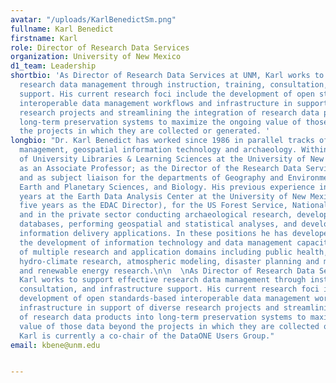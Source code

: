 ```yaml
---
avatar: "/uploads/KarlBenedictSm.png"
fullname: Karl Benedict
firstname: Karl
role: Director of Research Data Services
organization: University of New Mexico
d1_team: Leadership
shortbio: 'As Director of Research Data Services at UNM, Karl works to support effective
  research data management through instruction, training, consultation, and infrastructure
  support. His current research foci include the development of open standards-based
  interoperable data management workflows and infrastructure in support of diverse
  research projects and streamlining the integration of research data products into
  long-term preservation systems to maximize the ongoing value of those data beyond
  the projects in which they are collected or generated. '
longbio: "Dr. Karl Benedict has worked since 1986 in parallel tracks of information
  management, geospatial information technology and archaeology. Within the College
  of University Libraries & Learning Sciences at the University of New Mexico he serves
  as an Associate Professor; as the Director of the Research Data Services Program,
  and as subject liaison for the departments of Geography and Environmental Studies,
  Earth and Planetary Sciences, and Biology. His previous experience includes fifteen
  years at the Earth Data Analysis Center at the University of New Mexico (including
  five years as the EDAC Director), for the US Forest Service, National Park Service,
  and in the private sector conducting archaeological research, developing geospatial
  databases, performing geospatial and statistical analyses, and developing web-based
  information delivery applications. In these positions he has developed and managed
  the development of information technology and data management capacity in support
  of multiple research and application domains including public health, resource management,
  hydro-climate research, atmospheric modeling, disaster planning and mitigation,
  and renewable energy research.\n\n  \nAs Director of Research Data Services at UNM
  Karl works to support effective research data management through instruction, training,
  consultation, and infrastructure support. His current research foci include the
  development of open standards-based interoperable data management workflows and
  infrastructure in support of diverse research projects and streamlining the integration
  of research data products into long-term preservation systems to maximize the ongoing
  value of those data beyond the projects in which they are collected or generated.
  Karl is currently a co-chair of the DataONE Users Group."
email: kbene@unm.edu


---
```

